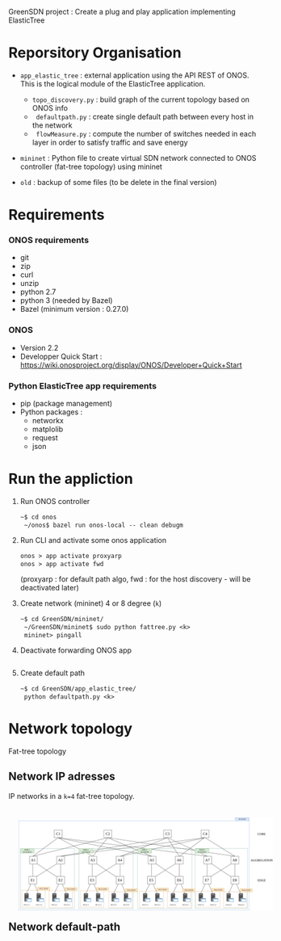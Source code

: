 GreenSDN project : Create a plug and play application implementing ElasticTree

# Reporsitory Organisation
* ``app_elastic_tree`` : external application using the API REST of ONOS. This is the logical module of the ElasticTree application.
    *   ```topo_discovery.py``` : build graph of the current topology based on ONOS info
    *   ``` defaultpath.py``` :  create single default path between every host in the network
    *   ``` flowMeasure.py``` : compute the number of switches needed in each layer in order to satisfy traffic and save energy

* ``mininet`` : Python file to create virtual  SDN network connected to ONOS controller (fat-tree topology) using mininet

* ``old`` : backup of some files (to be delete in the final version)

# Requirements
### ONOS requirements
* git
* zip
* curl
* unzip
* python 2.7
* python 3 (needed by Bazel)
* Bazel (minimum version : 0.27.0)

### ONOS
* Version 2.2
* Developper Quick Start : https://wiki.onosproject.org/display/ONOS/Developer+Quick+Start

### Python ElasticTree app requirements
* pip (package management)
* Python packages :
    *   networkx
    *   matplolib
    *   request
    *   json

# Run the appliction

1. Run ONOS controller

    ``` 
    ~$ cd onos
     ~/onos$ bazel run onos-local -- clean debugm
     ```

2. Run CLI and activate some onos application
    ``` ~/onos$ ./tools/test/bin/onos localhost
    onos > app activate proxyarp 
    onos > app activate fwd
    ``` 
    (proxyarp : for default path algo, fwd : for the host discovery - will be deactivated later)

3. Create network (mininet) 4 or 8 degree (```k```)

    ``` 
    ~$ cd GreenSDN/mininet/ 
     ~/GreenSDN/mininet$ sudo python fattree.py <k>
     mininet> pingall
     ```

4. Deactivate forwarding ONOS app

    ``` onos> app deactivate fwd 
    ```

5. Create default path
    ```  
    ~$ cd GreenSDN/app_elastic_tree/ 
     python defaultpath.py <k>
     ```

# Network topology

Fat-tree topology

## Network IP adresses
IP networks in a ```k=4``` fat-tree topology.

<img src="network_GRAPH_16HOSTS(IP).png"
     alt="Markdown png"
     style="float: left; margin: 20px;" />

## Network default-path